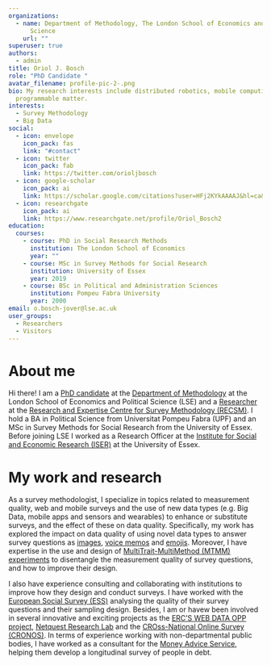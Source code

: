 ```yaml
---
organizations:
  - name: Department of Methodology, The London School of Economics and Political
      Science
    url: ""
superuser: true
authors:
  - admin
title: Oriol J. Bosch
role: "PhD Candidate "
avatar_filename: profile-pic-2-.png
bio: My research interests include distributed robotics, mobile computing and
  programmable matter.
interests:
  - Survey Methodology
  - Big Data
social:
  - icon: envelope
    icon_pack: fas
    link: "#contact"
  - icon: twitter
    icon_pack: fab
    link: https://twitter.com/orioljbosch
  - icon: google-scholar
    icon_pack: ai
    link: https://scholar.google.com/citations?user=HFj2KYkAAAAJ&hl=ca&oi=sra
  - icon: researchgate
    icon_pack: ai
    link: https://www.researchgate.net/profile/Oriol_Bosch2
education:
  courses:
    - course: PhD in Social Research Methods
      institution: The London School of Economics
      year: ""
    - course: MSc in Survey Methods for Social Research
      institution: University of Essex
      year: 2019
    - course: BSc in Political and Administration Sciences
      institution: Pompeu Fabra University
      year: 2000
email: o.bosch-jover@lse.ac.uk
user_groups:
  - Researchers
  - Visitors
---
```

# About me

Hi there! I am a [PhD candidate](http://www.lse.ac.uk/Methodology/People/Research-Students/Oriol-Bosh-Jover/Oriol-Bosch-Jover) at the [Department of Methodology](http://www.lse.ac.uk/Methodology) at the London School of Economics and Political Science (LSE) and a [Researcher](https://www.upf.edu/web/survey/entry/-/-/U91787/adscripcion/oriol-bosch) at the [Research and Expertise Centre for Survey Methodology (RECSM)](https://www.upf.edu/web/survey). I hold a BA in Political Science from Universitat Pompeu Fabra (UPF) and an MSc in Survey Methods for Social Research from the University of Essex. Before joining LSE I worked as a Research Officer at the [Institute for Social and Economic Research (ISER)](https://www.iser.essex.ac.uk/) at the University of Essex.

# My work and research

As a survey methodologist, I specialize in topics related to measurement quality, web and mobile surveys and the use of new data types (e.g. Big Data, mobile apps and sensors and wearables) to enhance or substitute surveys, and the effect of these on data quality. Specifically, my work has explored the impact on data quality of using novel data types to answer survey questions as [images](https://journals.sagepub.com/doi/abs/10.1177/0894439318791515), [voice memos](https://journals.sagepub.com/doi/abs/10.1177/0894439318810715) and [emojis](https://link.springer.com/article/10.1007/s11135-020-00994-8). Moreover, I have expertise in the use and design of [MultiTrait-MultiMethod (MTMM) experiments](https://journals.sagepub.com/doi/abs/10.1177/0894439317750089) to disentangle the measurement quality of survey questions, and how to improve their design.

I also have experience consulting and collaborating with institutions to improve how they design and conduct surveys. I have worked with the [European Social Survey (ESS)](https://www.europeansocialsurvey.org/) analysing the quality of their survey questions and their sampling design. Besides, I am or havew been involved in several innovative and exciting projects as the [ERC’S WEB DATA OPP project](https://cordis.europa.eu/project/id/849165), [Netquest Research Lab](https://www.netquest.com/netquest-research-lab) and the [CROss-National Online Survey (CRONOS)](https://www.europeansocialsurvey.org/methodology/methodological_research/modes_of_data_collection/cronos.html). In terms of experience working with non-departmental public bodies, I have worked as a consultant for the [Money Advice Service](https://www.moneyadviceservice.org.uk/en), helping them develop a longitudinal survey of people in debt.